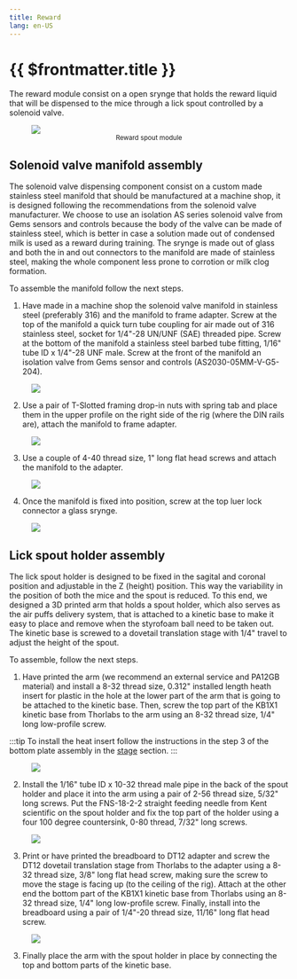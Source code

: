```yaml
---
title: Reward
lang: en-US
---
```


# {{ $frontmatter.title }}

The reward module consist on a open srynge that holds the reward liquid that will be dispensed to the mice through a lick spout controlled by a solenoid valve.

<figure>
  <img src='./assets/images/reward/reward-1.png'>
  <center><figcaption><small>Reward spout module</small></figcaption></center>
</figure>

## Solenoid valve manifold assembly

The solenoid valve dispensing component consist on a custom made stainless steel manifold that should be manufactured at a machine shop, it is designed following the recommendations from the solenoid valve manufacturer. We choose to use an isolation AS series solenoid valve from Gems sensors and controls because the body of the valve can be made of stainless steel, which is better in case a solution made out of condensed milk is used as a reward during training. The srynge is made out of glass and both the in and out connectors to the manifold are made of stainless steel, making the whole component less prone to corrotion or milk clog formation.

To assemble the manifold follow the next steps.

1. Have made in a machine shop the solenoid valve manifold in stainless steel (preferably 316) and the manifold to frame adapter. Screw at the top of the manifold a quick turn tube coupling for air made out of 316 stainless steel, socket for 1/4"-28 UN/UNF (SAE) threaded pipe. Screw at the bottom of the manifold a stainless steel barbed tube fitting, 1/16" tube ID x 1/4"-28 UNF male. Screw at the front of the manifold an isolation valve from Gems sensor and controls (AS2030-05MM-V-G5-204).

<figure>
  <img src='./assets/images/reward/reward-assembly-1.png'>
</figure>

2. Use a pair of T-Slotted framing drop-in nuts with spring tab and place them in the upper profile on the right side of the rig (where the DIN rails are), attach the manifold to frame adapter.

<figure>
  <img src='./assets/images/reward/reward-assembly-2.png'>
</figure>

3. Use a couple of 4-40 thread size, 1" long flat head screws and attach the manifold to the adapter.

<figure>
  <img src='./assets/images/reward/reward-assembly-3.png'>
</figure>

4. Once the manifold is fixed into position, screw at the top luer lock connector a glass srynge.

<figure>
  <img src='./assets/images/reward/reward-assembly-4.png'>
</figure>

## Lick spout holder assembly

The lick spout holder is designed to be fixed in the sagital and coronal position and adjustable in the Z (height) position. This way the variability in the position of both the mice and the spout is reduced. To this end, we designed a 3D printed arm that holds a spout holder, which also serves as the air puffs delivery system, that is attached to a kinetic base to make it easy to place and remove when the styrofoam ball need to be taken out. The kinetic base is screwed to a dovetail translation stage with 1/4" travel to adjust the height of the spout.

To assemble, follow the next steps.

1. Have printed the arm (we recommend an external service and PA12GB material) and install a 8-32 thread size, 0.312" installed length heath insert for plastic in the hole at the lower part of the arm that is going to be attached to the kinetic base. Then, screw the top part of the KB1X1 kinetic base from Thorlabs to the arm using an 8-32 thread size, 1/4" long low-profile screw.

:::tip
 To install the heat insert follow the instructions in the step 3 of the bottom plate assembly in the [stage](/building/stage) section.
:::

<figure>
  <img src='./assets/images/reward/reward-assembly-5.png'>
</figure>

2. Install the 1/16" tube ID x 10-32 thread male pipe in the back of the spout holder and place it into the arm using a pair of 2-56 thread size, 5/32" long screws. Put the FNS-18-2-2 straight feeding needle from Kent scientific on the spout holder and fix the top part of the holder using a four 100 degree countersink, 0-80 thread, 7/32" long screws.

<figure>
  <img src='./assets/images/reward/reward-assembly-6.png'>
</figure>

3. Print or have printed the breadboard to DT12 adapter and screw the DT12 dovetail translation stage from Thorlabs to the adapter using a 8-32 thread size, 3/8" long flat head screw, making sure the screw to move the stage is facing up (to the ceiling of the rig). Attach at the other end the bottom part of the KB1X1 kinetic base from Thorlabs using an 8-32 thread size, 1/4" long low-profile screw. Finally, install into the breadboard using a pair of 1/4"-20 thread size, 11/16" long flat head screw.

<figure>
  <img src='./assets/images/reward/reward-assembly-7.png'>
</figure>

3. Finally place the arm with the spout holder in place by connecting the top and bottom parts of the kinetic base.
